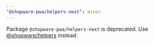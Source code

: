 ```yaml
---
"@shopware-pwa/helpers-next": minor
---
```


Package `@shopware-pwa/helpers-next` is deprecated. Use [@shopware/helpers](https://www.npmjs.com/package/@shopware/helpers) instead.
